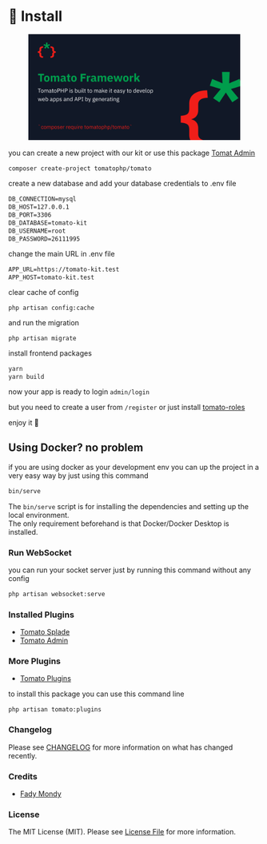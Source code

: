 # 🚀 Install

<figure><img src="../.gitbook/assets/screenshot (14).png" alt=""><figcaption></figcaption></figure>

you can create a new project with our kit or use this package [Tomat Admin](broken-reference)

```
composer create-project tomatophp/tomato
```

create a new database and add your database credentials to .env file

```
DB_CONNECTION=mysql
DB_HOST=127.0.0.1
DB_PORT=3306
DB_DATABASE=tomato-kit
DB_USERNAME=root
DB_PASSWORD=26111995
```

change the main URL in .env file

```
APP_URL=https://tomato-kit.test
APP_HOST=tomato-kit.test
```

clear cache of config

```
php artisan config:cache
```

and run the migration

```
php artisan migrate
```

install frontend packages

```
yarn
yarn build
```

now your app is ready to login `admin/login`

but you need to create a user from `/register` or just install [tomato-roles](../plugins/tomato-roles/ "mention")

enjoy it 🍅

## Using Docker? no problem

if you are using docker as your development env you can up the project in a very easy way by just using this command

```bash
bin/serve
```

The `bin/serve` script is for installing the dependencies and setting up the local environment.\
The only requirement beforehand is that Docker/Docker Desktop is installed.

### Run WebSocket

you can run your socket server just by running this command without any config

```bash
php artisan websocket:serve
```

### Installed Plugins

* [Tomato Splade](https://splade.dev/)
* [Tomato Admin](https://github.com/tomatophp/tomato-admin)

### More Plugins

* [Tomato Plugins](https://docs.tomatophp.com/plugins)

to install this package you can use this command line

```
php artisan tomato:plugins
```

### Changelog

Please see [CHANGELOG](https://github.com/tomatophp/tomato/blob/master/CHANGELOG.md) for more information on what has changed recently.

### Credits

* [Fady Mondy](https://github.com/3x1io)

### License

The MIT License (MIT). Please see [License File](https://github.com/tomatophp/tomato/blob/master/LICENSE.md) for more information.
